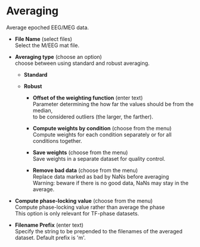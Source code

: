 # Averaging  
Average epoched EEG/MEG data.   

* **File Name** (select files)  
Select the M/EEG mat file.   

* **Averaging type** (choose an option)  
choose between using standard and robust averaging.   

    * **Standard**   


    * **Robust**   


        * **Offset of the weighting function** (enter text)  
        Parameter determining the how far the values should be from the median,    
        to be considered outliers (the larger, the farther).   

        * **Compute weights by condition** (choose from the menu)  
        Compute weights for each condition separately or for all conditions together.   

        * **Save weights** (choose from the menu)  
        Save weights in a separate dataset for quality control.   

        * **Remove bad data** (choose from the menu)  
        Replace data marked as bad by NaNs before averaging   
        Warning: beware if there is no good data, NaNs may stay in the average.   

* **Compute phase-locking value** (choose from the menu)  
Compute phase-locking value rather than average the phase   
This option is only relevant for TF-phase datasets.   

* **Filename Prefix** (enter text)  
Specify the string to be prepended to the filenames of the averaged dataset. Default prefix is 'm'.   
